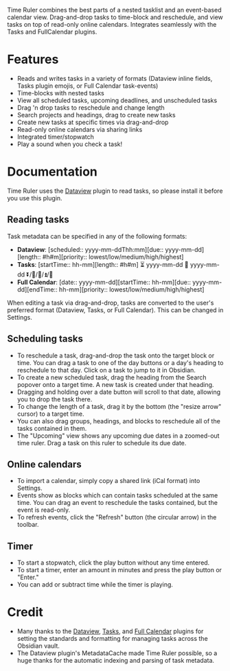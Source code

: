 Time Ruler combines the best parts of a nested tasklist and an event-based calendar view. Drag-and-drop tasks to time-block and reschedule, and view tasks on top of read-only online calendars. Integrates seamlessly with the Tasks and FullCalendar plugins.

# Features
- Reads and writes tasks in a variety of formats (Dataview inline fields, Tasks plugin emojis, or Full Calendar task-events)
- Time-blocks with nested tasks
- View all scheduled tasks, upcoming deadlines, and unscheduled tasks
- Drag 'n drop tasks to reschedule and change length
- Search projects and headings, drag to create new tasks
- Create new tasks at specific times via drag-and-drop
- Read-only online calendars via sharing links
- Integrated timer/stopwatch
- Play a sound when you check a task!

# Documentation
Time Ruler uses the [Dataview](obsidian://show-plugin?id=dataview) plugin to read tasks, so please install it before you use this plugin.

## Reading tasks
Task metadata can be specified in any of the following formats:
- **Dataview**: [scheduled:: yyyy-mm-ddThh:mm][due:: yyyy-mm-dd][length:: \#h\#m][priority:: lowest/low/medium/high/highest]
- **Tasks**: [startTime:: hh-mm][length:: #h#m] ⏳ yyyy-mm-dd 📅 yyyy-mm-dd ⏬/🔽/🔼/⏫/🔺
- **Full Calendar**: [date:: yyyy-mm-dd][startTime:: hh-mm][due:: yyyy-mm-dd][endTime:: hh-mm][priority:: lowest/low/medium/high/highest]

When editing a task via drag-and-drop, tasks are converted to the user's preferred format (Dataview, Tasks, or Full Calendar). This can be changed in Settings.

## Scheduling tasks
- To reschedule a task, drag-and-drop the task onto the target block or time. You can drag a task to one of the day buttons or a day's heading to reschedule to that day. Click on a task to jump to it in Obsidian.
- To create a new scheduled task, drag the heading from the Search popover onto a target time. A new task is created under that heading.
- Dragging and holding over a date button will scroll to that date, allowing you to drop the task there.
- To change the length of a task, drag it by the bottom (the "resize arrow" cursor) to a target time.
- You can also drag groups, headings, and blocks to reschedule all of the tasks contained in them.
- The "Upcoming" view shows any upcoming due dates in a zoomed-out time ruler. Drag a task on this ruler to schedule its due date.

## Online calendars
- To import a calendar, simply copy a shared link (iCal format) into Settings.
- Events show as blocks which can contain tasks scheduled at the same time. You can drag an event to reschedule the tasks contained, but the event is read-only. 
- To refresh events, click the "Refresh" button (the circular arrow) in the toolbar.

## Timer
- To start a stopwatch, click the play button without any time entered.
- To start a timer, enter an amount in minutes and press the play button or "Enter."
- You can add or subtract time while the timer is playing. 

# Credit
- Many thanks to the [Dataview](obsidian://show-plugin?id=dataview), [Tasks](obsidian://show-plugin?id=obsidian-tasks-plugin), and [Full Calendar](obsidian://show-plugin?id=obsidian-full-calendar) plugins for setting the standards and formatting for managing tasks across the Obsidian vault.
- The Dataview plugin's MetadataCache made Time Ruler possible, so a huge thanks for the automatic indexing and parsing of task metadata.
